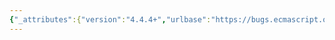 ```yaml
---
{"_attributes":{"version":"4.4.4+","urlbase":"https://bugs.ecmascript.org/","maintainer":"dherman@mozilla.com"},"bug":{"bug_id":4212,"creation_ts":"2015-03-26 08:49:00 -0700","short_desc":"Missing ReturnIfAbrupt in 9.4.4.1 arguments.[[GetOwnProperty]] (P)","delta_ts":"2015-04-01 15:33:40 -0700","product":"Draft for 6th Edition","component":"technical issue","version":"Rev 36: March 17, 2015 Release Candidate 3","rep_platform":"All","op_sys":"All","bug_status":"RESOLVED","resolution":"INVALID","priority":"Normal","bug_severity":"enhancement","everconfirmed":true,"reporter":{"uid":"jorendorff","name":"Jason Orendorff"},"assigned_to":{"uid":"allen","name":"Allen Wirfs-Brock"},"cc":"andrebargull","long_desc":[{"commentid":13928,"comment_count":0,"who":{"uid":"jorendorff","name":"Jason Orendorff"},"bug_when":"2015-03-26 08:49:06 -0700","thetext":"Missing ReturnIfAbrupt after step 2, I think."},{"commentid":13929,"comment_count":1,"who":{"uid":"andrebargull","name":"André Bargull"},"bug_when":"2015-03-26 09:22:42 -0700","thetext":"Huh? OrdinaryGetOwnProperty is infallible, so ReturnIfAbrupt isn't needed."},{"commentid":14006,"comment_count":2,"who":{"uid":"allen","name":"Allen Wirfs-Brock"},"bug_when":"2015-04-01 15:33:40 -0700","thetext":"right"}]}}
---
```


